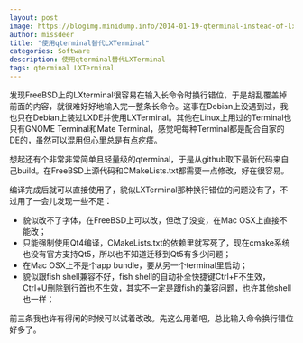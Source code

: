 ```yaml
---
layout: post
image: https://blogimg.minidump.info/2014-01-19-qterminal-instead-of-lxterminal.md
author: missdeer
title: "使用qterminal替代LXTerminal"
categories: Software
description: 使用qterminal替代LXTerminal
tags: qterminal LXTerminal
---
```

发现FreeBSD上的LXterminal很容易在输入长命令时换行错位，于是胡乱覆盖掉前面的内容，就很难好好地输入完一整条长命令。这事在Debian上没遇到过，我也只在Debian上装过LXDE并使用LXTerminal。其他在Linux上用过的Terminal也只有GNOME Terminal和Mate Terminal，感觉吧每种Terminal都是配合自家的DE的，虽然可以混用但心里总是有点疙瘩。

想起还有个非常非常简单且轻量级的qterminal，于是从github取下最新代码来自己build。在FreeBSD上源代码和CMakeLists.txt都需要一点修改，好在很容易。

编译完成后就可以直接使用了，貌似LXTerminal那种换行错位的问题没有了，不过用了一会儿发现一些不足：

* 貌似改不了字体，在FreeBSD上可以改，但改了没变，在Mac OSX上直接不能改；
* 只能强制使用Qt4编译，CMakeLists.txt的依赖里就写死了，现在cmake系统也没有官方支持Qt5，所以也不知道迁移到Qt5有多少问题；
* 在Mac OSX上不是个app bundle，要从另一个terminal里启动；
* 貌似跟fish shell兼容不好，fish shell的自动补全快捷键Ctrl+F不生效，Ctrl+U删除到行首也不生效，其实不一定是跟fish的兼容问题，也许其他shell也一样；

前三条我也许有得闲的时候可以试着改改。先这么用着吧，总比输入命令换行错位好多了。
